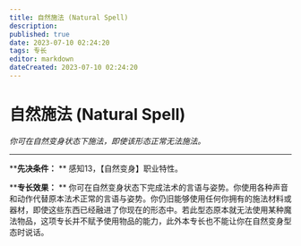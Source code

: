 ```yaml
---
title: 自然施法 (Natural Spell)
description: 
published: true
date: 2023-07-10 02:24:20
tags: 专长
editor: markdown
dateCreated: 2023-07-10 02:24:20
---
```


# 自然施法 (Natural Spell)

_你可在自然变身状态下施法，即使该形态正常无法施法。_

---

****先决条件：** ** 感知13，【自然变身】职业特性。

****专长效果：** **
你可在自然变身状态下完成法术的言语与姿势。你使用各种声音和动作代替原本法术正常的言语与姿势。你仍旧能够使用任何你拥有的施法材料或器材，即使这些东西已经融进了你现在的形态中。若此型态原本就无法使用某种魔法物品，这项专长并不赋予使用物品的能力，此外本专长也不能让你在自然变身型态时说话。

